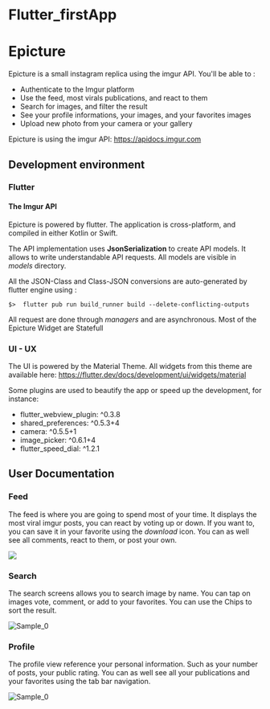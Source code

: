# Flutter_firstApp

# Epicture

Epicture is a small instagram replica using the imgur API.
You'll be able to :
- Authenticate to the Imgur platform
- Use the feed, most virals publications, and react to them
- Search for images, and filter the result
- See your profile informations, your images, and your favorites images
- Upload new photo from your camera or your gallery

Epicture is using the imgur API: https://apidocs.imgur.com

## Development environment

### Flutter

#### The Imgur API

Epicture is powered by flutter. The application is cross-platform, and compiled in either 
Kotlin or Swift.

The API implementation uses **JsonSerialization** to create API models. It allows to write understandable API requests.
All models are visible in _models_ directory.

All the JSON-Class and Class-JSON conversions are auto-generated by flutter engine using :

``
$>  flutter pub run build_runner build --delete-conflicting-outputs
``

All request are done through _managers_ and are asynchronous. Most of the Epicture Widget are Statefull

### UI - UX

The UI is powered by the Material Theme. All widgets from this theme are available here: https://flutter.dev/docs/development/ui/widgets/material

Some plugins are used to beautify the app or speed up the development, for instance:

- flutter_webview_plugin: ^0.3.8
- shared_preferences: ^0.5.3+4
- camera: ^0.5.5+1
- image_picker: ^0.6.1+4
- flutter_speed_dial: ^1.2.1

## User Documentation

### Feed

The feed is where you are going to spend most of your time. It displays the most viral imgur posts, you can react by voting up or down.
If you want to, you can save it in your favorite using the _download_ icon. You can as well see all comments, react to them, or post your own.

![](samples/sample_1.jpg)

### Search

The search screens allows you to search image by name. You can tap on images vote, comment, or add to your favorites.
You can use the Chips to sort the result.

![Sample_0](samples/sample_2.jpg)


### Profile

The profile view reference your personal information. Such as your number of posts, your public rating. You can as well see all your publications and your favorites using the tab bar navigation.

![Sample_0](samples/sample_0.jpg)
